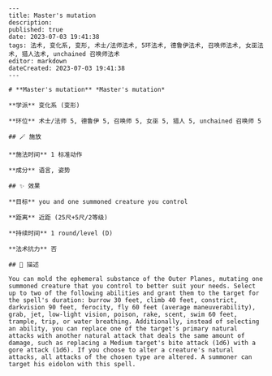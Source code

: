
    ---
    title: Master's mutation
    description: 
    published: true
    date: 2023-07-03 19:41:38
    tags: 法术, 变化系, 变形, 术士/法师法术, 5环法术, 德鲁伊法术, 召唤师法术, 女巫法术, 猎人法术, unchained 召唤师法术
    editor: markdown
    dateCreated: 2023-07-03 19:41:38
    ---

    # **Master's mutation** *Master's mutation*

    **学派** 变化系 (变形) 

    **环位** 术士/法师 5, 德鲁伊 5, 召唤师 5, 女巫 5, 猎人 5, unchained 召唤师 5

    ## 🪄 施放

    **施法时间** 1 标准动作

    **成分** 语言, 姿势

    ## ✨ 效果 

    **目标** you and one summoned creature you control 

    **距离** 近距 (25尺+5尺/2等级)  

    **持续时间** 1 round/level (D) 

    **法术抗力** 否

    ## 📖 描述

    You can mold the ephemeral substance of the Outer Planes, mutating one summoned creature that you control to better suit your needs. Select up to two of the following abilities and grant them to the target for the spell's duration: burrow 30 feet, climb 40 feet, constrict, darkvision 90 feet, ferocity, fly 60 feet (average maneuverability), grab, jet, low-light vision, poison, rake, scent, swim 60 feet, trample, trip, or water breathing. Additionally, instead of selecting an ability, you can replace one of the target's primary natural attacks with another natural attack that deals the same amount of damage, such as replacing a Medium target's bite attack (1d6) with a gore attack (1d6). If you choose to alter a creature's natural attacks, all attacks of the chosen type are altered. A summoner can target his eidolon with this spell.
    